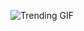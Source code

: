 
<!-- GIF_SECTION -->
![Trending GIF](https://media3.giphy.com/media/v1.Y2lkPThiYjIxNzcyOXdzMXNjOWFmczJpaXlrOGl1djBueTIxYnB1b2tpaXJkcm9hZ2Q3cCZlcD12MV9naWZzX3NlYXJjaCZjdD1n/bGgsc5mWoryfgKBx1u/giphy.gif)
<!-- END_GIF_SECTION -->
